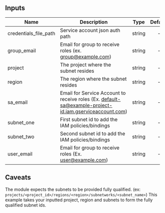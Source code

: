 [^]: (autogen_docs_start)

## Inputs

| Name | Description | Type | Default | Required |
|------|-------------|:----:|:-----:|:-----:|
| credentials\_file\_path | Service account json auth path | string | - | yes |
| group\_email | Email for group to receive roles (ex. group@example.com) | string | - | yes |
| project | The project where the subnet resides | string | - | yes |
| region | The region where the subnet resides | string | - | yes |
| sa\_email | Email for Service Account to receive roles (Ex. default-sa@example-project-id.iam.gserviceaccount.com) | string | - | yes |
| subnet\_one | First subnet id to add the IAM policies/bindings | string | - | yes |
| subnet\_two | Second subnet id to add the IAM policies/bindings | string | - | yes |
| user\_email | Email for group to receive roles (Ex. user@example.com) | string | - | yes |

[^]: (autogen_docs_end)

## Caveats
The module expects the subnets to be provided fully qualified.  (ex: `projects/<project_id>/regions/<region>/subnetworks/<subnet_name>`)  This example takes your inputted project, region and subnets to form the fully qualified subnet ids.